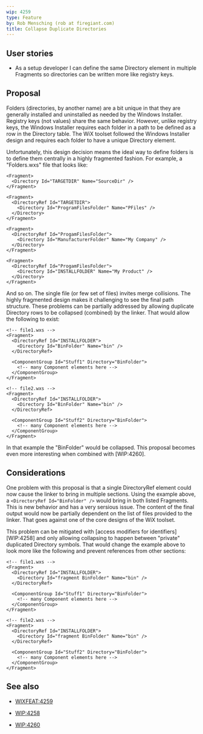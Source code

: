 ```yaml
---
wip: 4259
type: Feature
by: Rob Mensching (rob at firegiant.com)
title: Collapse Duplicate Directories
---
```


## User stories

* As a setup developer I can define the same Directory element in multiple Fragments so directories can be written more like registry keys.


## Proposal

Folders (directories, by another name) are a bit unique in that they are generally installed and uninstalled as needed by the Windows Installer.
Registry keys (not values) share the same behavior. However, unlike registry keys, the Windows Installer requires each folder in a path to be defined
as a row in the Directory table. The WiX toolset followed the Windows Installer design and requires each folder to have a unique Directory element.

Unfortunately, this design decision means the ideal way to define folders is to define them centrally in a highly fragmented fashion. For example, a "Folders.wxs" file that looks like:

    <Fragment>
      <Directory Id="TARGETDIR" Name="SourceDir" />
    </Fragment>

    <Fragment>
      <DirectoryRef Id="TARGETDIR">
        <Directory Id="ProgramFilesFolder" Name="PFiles" />
      </Directory>
    </Fragment>

    <Fragment>
      <DirectoryRef Id="ProgamFilesFolder">
        <Directory Id="ManufacturerFolder" Name="My Company" />
      </Directory>
    </Fragment>

    <Fragment>
      <DirectoryRef Id="ProgamFilesFolder">
        <Directory Id="INSTALLFOLDER" Name="My Product" />
      </Directory>
    </Fragment>

And so on. The single file (or few set of files) invites merge collisions. The highly fragmented design makes it challenging to see the final path structure. These problems can be partially addressed by allowing duplicate Directory rows to be collapsed (combined) by the linker. That would allow
the following to exist:

    <!-- file1.wxs -->
    <Fragment>
      <DirectoryRef Id="INSTALLFOLDER">
        <Directory Id="BinFolder" Name="bin" />
      </DirectoryRef>

      <ComponentGroup Id="Stuff1" Directory="BinFolder">
        <!-- many Component elements here -->
      </ComponentGroup>
    </Fragment>

    <!-- file2.wxs -->
    <Fragment>
      <DirectoryRef Id="INSTALLFOLDER">
        <Directory Id="BinFolder" Name="bin" />
      </DirectoryRef>

      <ComponentGroup Id="Stuff2" Directory="BinFolder">
        <!-- many Component elements here -->
      </ComponentGroup>
    </Fragment>

In that example the "BinFolder" would be collapsed. This proposal becomes even more interesting when combined with [WIP:4260].


## Considerations

One problem with this proposal is that a single DirectoryRef element could now cause the linker to bring in multiple sections. Using the example above, a `<DirectoryRef Id="BinFolder" />` would bring in both listed Fragments. This is new behavior and has a very sersious issue. The content of the final output would now be partially dependent on the list of files provided to the linker. That goes against one of the core designs of the WiX toolset.

This problem can be mitigated with [access modifiers for identifiers][WIP:4258] and only allowing collapsing to happen between "private" duplicated Directory symbols. That would change the example above to look more like the following and prevent references from other sections:

    <!-- file1.wxs -->
    <Fragment>
      <DirectoryRef Id="INSTALLFOLDER">
        <Directory Id="fragment BinFolder" Name="bin" />
      </DirectoryRef>

      <ComponentGroup Id="Stuff1" Directory="BinFolder">
        <!-- many Component elements here -->
      </ComponentGroup>
    </Fragment>

    <!-- file2.wxs -->
    <Fragment>
      <DirectoryRef Id="INSTALLFOLDER">
        <Directory Id="fragment BinFolder" Name="bin" />
      </DirectoryRef>

      <ComponentGroup Id="Stuff2" Directory="BinFolder">
        <!-- many Component elements here -->
      </ComponentGroup>
    </Fragment>


## See also

* [WIXFEAT:4259](http://wixtoolset.org/issues/4259/)

* [WIP:4258](4258-identifier-access-modifiers/)

* [WIP:4260](4260-inline-directory-syntax/)
